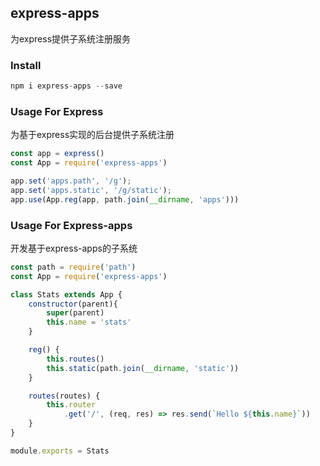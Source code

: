 express-apps
---
为express提供子系统注册服务

### Install
```js
npm i express-apps --save
```

### Usage For Express
为基于express实现的后台提供子系统注册
```js
const app = express()
const App = require('express-apps')

app.set('apps.path', '/g');
app.set('apps.static', '/g/static');
app.use(App.reg(app, path.join(__dirname, 'apps')))
```

### Usage For Express-apps
开发基于express-apps的子系统
```js
const path = require('path')
const App = require('express-apps')

class Stats extends App {
    constructor(parent){
        super(parent)
        this.name = 'stats'
    }

    reg() {
        this.routes()
        this.static(path.join(__dirname, 'static'))
    }

    routes(routes) {
        this.router
            .get('/', (req, res) => res.send(`Hello ${this.name}`))
    }
}

module.exports = Stats
```
